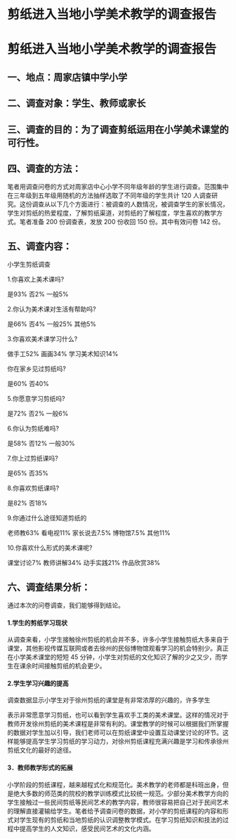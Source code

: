 # 剪纸进入当地小学美术教学的调查报告




# 剪纸进入当地小学美术教学的调查报告

## 一、地点：周家店镇中学小学

## 二、调查对象：学生、教师或家长

## 三、调查的目的：为了调查剪纸运用在小学美术课堂的可行性。

## 四、调查的方法：

笔者用调查问卷的方式对周家店中心小学不同年级年龄的学生进行调查。范围集中在三年级到五年级用随机的方法抽样选取了不同年级的学生共计 120 人调查研究。这份调查从以下几个方面进行：被调查的人数情况，被调查学生的家长情况，学生对剪纸的热爱程度，了解剪纸渠道，对剪纸的了解程度，学生喜欢的教学方式。笔者准备 200 份调查表，发放 200 份收回 150 份。其中有效问卷 142 份。

## 五、调查内容：

小学生剪纸调查

1.你喜欢上美术课吗?

是93% 否2% 一般5%

2.你认为美术课对生活有帮助吗?

是66% 否4% 一般25% 其他5%

3.你喜欢美术课学习什么?

做手工52% 画画34% 学习美术知识14%

你在家乡见过剪纸吗?

是60% 否40%

5.你愿意学习剪纸吗?

是72% 否2% 一般6%

6.你认为剪纸难吗?

是58% 否12% 一般30%

7.你上过剪纸课吗?

是65% 否35%

8.你喜欢剪纸课吗?

是82% 否18%

9.你通过什么途径知道剪纸的

老师教63% 看电视11% 家长说去7.5% 博物馆7.5% 其他11%

10.你喜欢什么形式的美术课呢?

课堂讨论7% 教师讲解34% 动手实践21% 作品欣赏38%

 

 

## 六、调查结果分析：

通过本次的问卷调查，我们能够得到结论。

#### 1.学生的剪纸学习现状

从调查来看，小学生接触徐州剪纸的机会并不多，许多小学生接触剪纸大多来自于课堂，其他影视传媒互联网或者去徐州的民俗博物馆观看学习的机会特别少。真正在小学美术课堂的短短 45 分钟，小学生对剪纸的文化知识了解的少之又少，而学生在课余时间接触剪纸的机会更少。

#### 2.学生学习兴趣的提高

调查数据显示小学生对于徐州剪纸的课堂是有非常浓厚的兴趣的，许多学生

表示非常愿意学习剪纸，也可以看到学生喜欢手工类的美术课堂。这样的情况对于教师开发徐州剪纸的美术课程是非常有利的。课堂教学的时候可以根据我们所掌握的数据对学生加以引导，我们老师可以在剪纸课堂中设置互动课堂讨论的环节。这样能够提高学生学习剪纸的学习动力，对徐州剪纸课程充满兴趣是学习和传承徐州剪纸文化的最好的途径。

#### 3．教师教学形式的拓展

小学阶段的剪纸课程，越来越程式化和规范化。美术教学的老师都是科班出身，但是绝大多数的师范类的院校的教学训练模式比较统一规范。少部分美术教学方向的学生接触过一些民间剪纸等民间艺术的教学内容，教师很容易把自己对于民间艺术的理解直接灌输给学生。笔者给予调查问卷的数据，对小学的剪纸课程的内容和形式对学生现有的剪纸和当地剪纸的认识调整教学模式。在学习剪纸知识和技法的过程中提高学生的人文知识，感受民间艺术的文化内涵。


